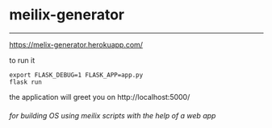 # meilix-generator
------------------------------
https://melix-generator.herokuapp.com/


to run it 

```
export FLASK_DEBUG=1 FLASK_APP=app.py 
flask run
```
the application will greet you on
         http://localhost:5000/




###### for building OS using meilix scripts with the help of a web app
